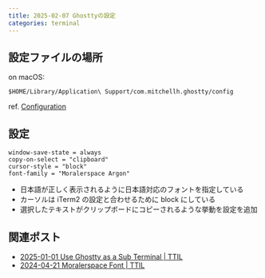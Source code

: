 ```yaml
---
title: 2025-02-07 Ghosttyの設定
categories: terminal
---
```


## 設定ファイルの場所

on macOS:

```
$HOME/Library/Application\ Support/com.mitchellh.ghostty/config
```

ref. [Configuration](https://ghostty.org/docs/config)

## 設定

```
window-save-state = always
copy-on-select = "clipboard"
cursor-style = "block"
font-family = "Moralerspace Argon"
```

- 日本語が正しく表示されるように日本語対応のフォントを指定している
- カーソルは iTerm2 の設定と合わせるために block にしている
- 選択したテキストがクリップボードにコピーされるような挙動を設定を追加

## 関連ポスト

- [2025-01-01 Use Ghostty as a Sub Terminal \| TTIL](/2025-01-01)
- [2024-04-21 Moralerspace Font \| TTIL](/2024-04-21)
